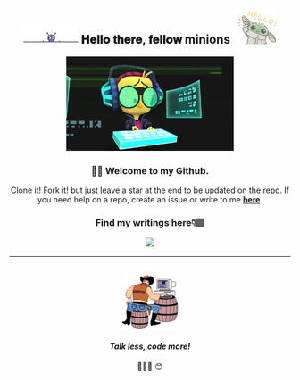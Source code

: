<div align="center">
<h2> <img src="https://github.com/Rajaikumar-iOSDev/Rajaikumar-iOSDev/blob/main/Gifs/Alien-Hello.gif" width="100px"> 𝐇𝐞𝐥𝐥𝐨 𝐭𝐡𝐞𝐫𝐞, 𝐟𝐞𝐥𝐥𝐨𝐰 minions <img src="https://github.com/Rajaikumar-iOSDev/Rajaikumar-iOSDev/blob/main/Gifs/BabyYoda-Hello.gif" width="80px"></h2>
</div>

<div align="center" width="50">

<img src="https://github.com/Rajaikumar-iOSDev/Rajaikumar-iOSDev/blob/main/Gifs/Minion-Coding.webp" alt="Welcome!" width="300"/>

</div>

<div align="center">

<h3>🙏🏽 Welcome to my Github.</h3>
Clone it! Fork it! but just leave a star at the end to be updated on the repo. 
If you need help on a repo, create an issue or write to me <a href="mailto:writetorajai@outlook.com"><b>here</b></a>. <h4>

<h3>Find my writings here👇🏽</h3>


<a href="https://rajaikumar.medium.com"><img src="https://img.shields.io/badge/medium-%2312100E.svg?&style=for-the-badge&logo=medium&logoColor=white" height=50></a> 

---
<img align="center" src="https://github-readme-stats.vercel.app/api?username=Rajaikumar-iOSDev&include_all_commits=true&count_private=true&show_icons=true&hide=contribs&line_height=20&title_color=7A7ADB&icon_color=2234AE&text_color=D3D3D3&bg_color=0,000000,130F40" alt="">

<img align="right" src="https://github-readme-stats.vercel.app/api/top-langs/?username=Rajaikumar-iOSDev&count_private=true&layout=compact&theme=dark" alt="">

<div align="center" width="50">
<img src="https://github.com/Rajaikumar-iOSDev/Rajaikumar-iOSDev/blob/main/Gifs/Cowboy-Coding.webp" alt="Cowboy code!" width="100"/>

</div>


<div align="center">
<h4><i>Talk less, code more!</i> </h4>🧑🏽‍💻 😊
</div>

<!--
**Rajaikumar-iOSDev/Rajaikumar-iOSDev** is a ✨ _special_ ✨ repository because its `README.md` (this file) appears on your GitHub profile.

<img align="center" alt="iOS" height="40px" src="https://github.com/Rajaikumar-iOSDev/Rajaikumar-iOSDev/blob/main/Badges/avfoundation.png" />
<img align="center" alt="SwiftUI" height="40px" src="https://github.com/Rajaikumar-iOSDev/Rajaikumar-iOSDev/blob/main/Badges/cocoatouch.png?raw=true" />
<img align="center" alt="CoreData" height="40px" src="https://github.com/Rajaikumar-iOSDev/Rajaikumar-iOSDev/blob/main/Badges/coredata.png?raw=true" />
<img align="center" alt="AVFoundation" height="40px" src="https://github.com/Rajaikumar-iOSDev/Rajaikumar-iOSDev/blob/main/Badges/instruments.png?raw=true" />
<img align="center" alt="Xcode" height="40px" src="https://github.com/Rajaikumar-iOSDev/Rajaikumar-iOSDev/blob/main/Badges/ios.png" />
<img align="center" alt="Instruments" height="40px" src="https://github.com/Rajaikumar-iOSDev/Rajaikumar-iOSDev/blob/main/Badges/objective-c.png?raw=true" />
<img align="center" alt="AppStore" height="40px" src="https://github.com/Rajaikumar-iOSDev/Rajaikumar-iOSDev/blob/main/Badges/spritekit.png?raw=true" />
<img align="center" alt="Swift" height="40px" src="https://github.com/Rajaikumar-iOSDev/Rajaikumar-iOSDev/blob/main/Badges/swift.png" />
<img align="center" alt="Objective-C" height="40px" src="https://github.com/Rajaikumar-iOSDev/Rajaikumar-iOSDev/blob/main/Badges/swiftui.png" />
<img align="center" alt="CocoaTouch" height="40px" src="https://github.com/Rajaikumar-iOSDev/Rajaikumar-iOSDev/blob/main/Badges/xcode.png?raw=true" />

Here are some ideas to get you started:

- 🔭 I’m currently working on ...
- 🌱 I’m currently learning ...
- 👯 I’m looking to collaborate on ...
- 🤔 I’m looking for help with ...
- 💬 Ask me about ...
- 📫 How to reach me: ...
- 😄 Pronouns: ...
- ⚡ Fun fact: ...
-->
